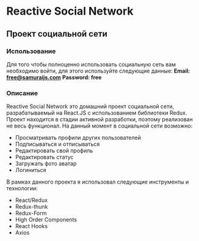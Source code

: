 Reactive Social Network
========================
Проект социальной сети
--------------------------

### Использование

Для того чтобы полноценно использовать социальную сеть вам необходимо войти, для этого используйте следующие данные:
**Email: free@samuraijs.com**
**Password: free**

### Описание
Reactive Social Network это домашний проект социальной сети, разрабатываемый на React.JS с использованием библиотеки Redux. Проект находится в стадии активной разработки, поэтому реализован не весь функционал. 
На данный момент в социальной сети возможно:

* Просматривать профили других пользователей
* Подписываться и отписываться
* Редактировать свой профиль
* Редактировать статус
* Загружать фото аватар
* Логиниться

В рамках данного проекта я использовал следующие инструменты и технологии:

* React/Redux
* Redux-thunk
* Redux-Form
* High Order Components
* React Hooks
* Axios
